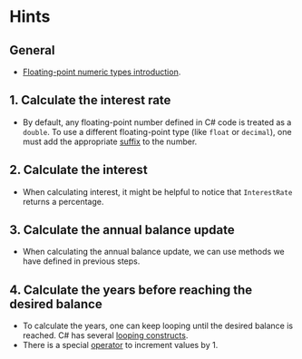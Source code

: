 # Hints

## General

- [Floating-point numeric types introduction][docs.microsoft.com-floating_point_numeric_types].

## 1. Calculate the interest rate

- By default, any floating-point number defined in C# code is treated as a `double`. To use a different floating-point type (like `float` or `decimal`), one must add the appropriate [suffix][docs.microsoft.com-real_literals] to the number.

## 2. Calculate the interest

- When calculating interest, it might be helpful to notice that `InterestRate` returns a percentage.

## 3. Calculate the annual balance update

- When calculating the annual balance update, we can use methods we have defined in previous steps.

## 4. Calculate the years before reaching the desired balance

- To calculate the years, one can keep looping until the desired balance is reached. C# has several [looping constructs][docs.microsoft.com-loops].
- There is a special [operator][increment-operator] to increment values by 1.

[docs-microsoft.com-system.math]: https://docs.microsoft.com/en-us/dotnet/api/system.math?view=netcore-3.0
[docs.microsoft.com-floating_point_numeric_types]: https://docs.microsoft.com/en-us/dotnet/csharp/language-reference/builtin-types/floating-point-numeric-types
[docs.microsoft.com-real_literals]: https://docs.microsoft.com/en-us/dotnet/csharp/language-reference/builtin-types/floating-point-numeric-types#real-literals
[docs.microsoft.com-loops]: https://docs.microsoft.com/en-us/dotnet/csharp/tutorials/intro-to-csharp/branches-and-loops-local#use-loops-to-repeat-operations
[increment-operator]: https://docs.microsoft.com/en-us/dotnet/csharp/language-reference/operators/arithmetic-operators#increment-operator-